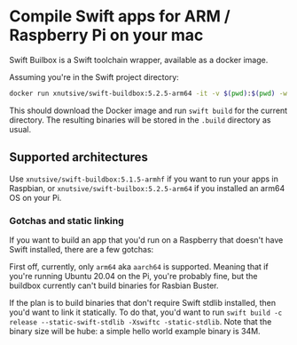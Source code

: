 # Compile Swift apps for ARM / Raspberry Pi on your mac

Swift Builbox is a Swift toolchain wrapper, available as a docker image.

Assuming you're in the Swift project directory:

```bash
docker run xnutsive/swift-buildbox:5.2.5-arm64 -it -v $(pwd):$(pwd) -w $(pwd) swift build
```

This should download the Docker image and run `swift build` for the current
directory. The resulting binaries will be stored in the `.build` directory as
usual.

## Supported architectures

Use `xnutsive/swift-buildbox:5.1.5-armhf` if you want to run your apps in Raspbian, or
`xnutsive/swift-builbox:5.2.5-arm64` if you installed an arm64 OS on your Pi.

### Gotchas and static linking

If you want to build an app that you'd run on a Raspberry that doesn't have
Swift installed, there are a few gotchas:

First off, currently, only `arm64` aka `aarch64` is supported. Meaning that if
you're running Ubuntu 20.04 on the Pi, you're probably fine, but the buildbox
currently can't build binaries for Rasbian Buster.

If the plan is to build binaries that don't require Swift stdlib installed, then
you'd want to link it statically. To do that, you'd want to run
`swift build -c release --static-swift-stdlib -Xswiftc -static-stdlib`. Note
that the binary size will be hube: a simple hello world example binary is 34M.
